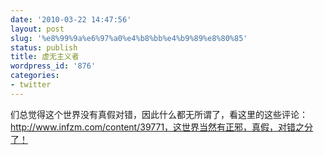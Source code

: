 ```yaml
---
date: '2010-03-22 14:47:56'
layout: post
slug: '%e8%99%9a%e6%97%a0%e4%b8%bb%e4%b9%89%e8%80%85'
status: publish
title: 虚无主义者
wordpress_id: '876'
categories:
- twitter
---
```


们总觉得这个世界没有真假对错，因此什么都无所谓了，看这里的这些评论：http://www.infzm.com/content/39771，这世界当然有正邪，真假，对错之分了！

